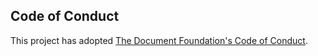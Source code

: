 ## Code of Conduct

This project has adopted [The Document Foundation's Code of Conduct](https://www.documentfoundation.org/foundation/code-of-conduct/).
